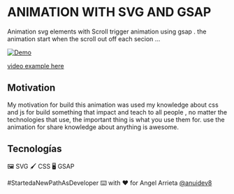 # ANIMATION WITH SVG AND GSAP

Animation svg elements with Scroll trigger animation using gsap . the animation start when the scroll out off each secion ...

[![Demo](https://res.cloudinary.com/dqhme1rod/image/upload/v1633977513/md/ilfkwcvphif1przlgqil.png)](https://res.cloudinary.com/dqhme1rod/video/upload/v1633977398/md/sgmcxfauav1469o4ohwb.mp4)

[video example here](https://res.cloudinary.com/dqhme1rod/video/upload/v1633977398/md/sgmcxfauav1469o4ohwb.mp4)

## Motivation

My motivation for build this animation was used my knowledge about css and js for build something that impact and teach to all people , no matter the technologies that use, the important thing is what you use them for. use the animation for share knowledge about anything is awesome.

## Tecnologías

🖼 SVG
🖌 CSS
🖥 GSAP

#StartedaNewPathAsDeveloper ⌨️ with ❤️ for Angel Arrieta [@anuidev8](https://github.com/anuidev8)
